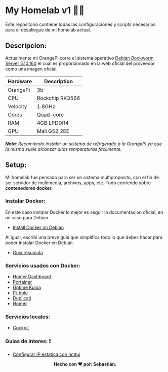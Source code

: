 # My Homelab v1 🏡🍊
Este repositorio contiene todas las configuraciones y scripts necesarios para el despliegue de mi homelab actual.

## Descripcion: 
Actualmente mi OrangePI corre el sistema operativo [Debian Bookworm Server 5.10.160](http://www.orangepi.org/html/hardWare/computerAndMicrocontrollers/service-and-support/Orange-Pi-3B.html) el cual es proporcionado en la web oficial del proveedor como una imagen oficial.

| Hardware      | Description     |
| ------------- | -------------   |
| OrangePi      | 3b              |
| CPU           | Rockchip RK3566 |
| Velocity      | 1.8GHz          |
| Cores         | Quad-core       |
| RAM           | 4GB LPDDR4      |
| GPU           | Mali G52 2EE    |

***Nota**: Recomiendo instalar un sistema de refrigerado a la OrangePI ya que la misma suele alcanzar altas temperaturas facilmente.*

## Setup:
Mi homelab fue pensado para ser un sistema multiproposito, con el fin de ser servidor de multimedia, archivos, apps, etc. Todo corriendo sobre **contenedores docker**.

### Instalar Docker:
En este caso instalar Docker lo mejor es seguir la documentacion oficial, en mi caso para Debian.

- [Install Docker on Debian](https://docs.docker.com/engine/install/debian/)

Al igual, escribi una breve guia que simplifica todo lo que debes hacer para poder instalar Docker en Debian.

- [Guia resumida](https://gist.github.com/Sebas1012/83430da8df4ca4fcc74b0bdd2d559d80)



### Servicios usados con Docker:

- [Homer Dashboard](https://github.com/bastienwirtz/homer)
- [Portainer](https://www.portainer.io)
- [Uptime Kuma](https://uptime.kuma.pet)
- [Pi-hole](https://pi-hole.net)
- [Duplicati](https://www.duplicati.com)
- [Homer](https://github.com/bastienwirtz/homer)

### Servicios locales:

- [Cockpit](https://cockpit-project.org) 

### Guias de interes: ❗

- [Configurar IP estatica con nmtui](http://www.orangepi.org/orangepiwiki/index.php/How_to_set_a_static_IP_address)

<p align="center">
  <b>Hecho con &#10084; por: Sebastián. </b>
</p>
